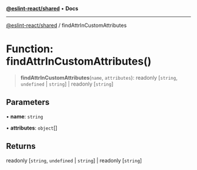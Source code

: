 [**@eslint-react/shared**](../README.md) • **Docs**

***

[@eslint-react/shared](../README.md) / findAttrInCustomAttributes

# Function: findAttrInCustomAttributes()

> **findAttrInCustomAttributes**(`name`, `attributes`): readonly [`string`, `undefined` \| `string`] \| readonly [`string`]

## Parameters

• **name**: `string`

• **attributes**: `object`[]

## Returns

readonly [`string`, `undefined` \| `string`] \| readonly [`string`]
